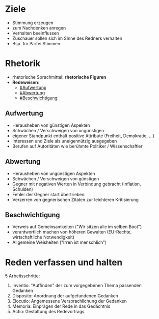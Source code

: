 # Ziele
- Stimmung erzeugen
- zum Nachdenken anregen
- Verhalten beeinflussen
- Zuschauer sollen sich im SInne des Redners verhalten
- Bsp. für Partei Stimmen

# Rhetorik
- rhetorische Sprachmittel: **rhetorische Figuren**
- **Redeweisen**:
	- [#Aufwertung](#Aufwertung)
	- [#Abwertung](#Abwertung)
	- [#Beschwichtigung](#Beschwichtigung)

## Aufwertung
- Herausheben von günstigen Aspekten
- Schwächen / Verschweigen von ungünstigen
- eigener Standpunkt enthält positive Attribute (Freiheit, Demokratie, ...)
- Interessen und Ziele als uneigennützig ausgegeben
- Berufen auf Autoritäten wie berühmte Politiker / Wissenschaftler

## Abwertung
- Herausheben von ungünstigen Aspekten
- Schwächen / Verschweigen von günstigen
- Gegner mit negativen Werten in Verbindung gebracht (Inflation, Schulden)
- Fehler der Gegner start übertrieben
- Verzerren von gegnerischen Zitaten zur leichteren Kritisierung

## Beschwichtigung
- Verweis auf Gemeinsamkeiten ("Wir sitzen alle im selben Boot")
- verantwortlich machen von höheren Gewalten (EU-Rechte, wirtschaftliche Notwendigkeit)
- Allgemeine Weisheiten ("Irren ist menschlich")


# Reden verfassen und halten

5 Arbeitsschritte:
1. Inventio:     "Auffinden" der zum vorgegebenen Thema passenden Gedanken
2. Disposito:   Anordnung der aufgefundenen Gedanken
3. Elocutio:     Angemessene Versprachlichung der Gedanken
4. Memoria:   Einprägen der Rede in das Gedächtnis
5. Actio:         Gestaltung des Redevortrags

